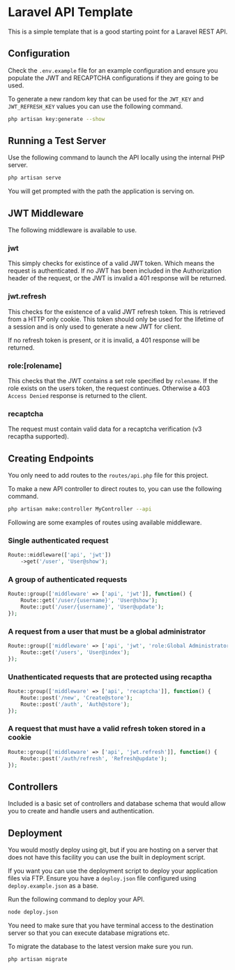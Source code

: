 # Laravel API Template

This is a simple template that is a good starting point for a Laravel REST API.

## Configuration

Check the `.env.example` file for an example configuration and ensure you populate the JWT and RECAPTCHA configurations if they are going to be used.

To generate a new random key that can be used for the `JWT_KEY` and `JWT_REFRESH_KEY` values you can use the following command.

```sh
php artisan key:generate --show
```

## Running a Test Server

Use the following command to launch the API locally using the internal PHP server.

```sh
php artisan serve
```

You will get prompted with the path the application is serving on.

## JWT Middleware

The following middleware is available to use.

### jwt

This simply checks for existince of a valid JWT token. Which means the request is authenticated. If no JWT has been included in the Authorization header of the request, or the JWT is invalid a 401 response will be returned.

### jwt.refresh

This checks for the existence of a valid JWT refresh token. This is retrieved from a HTTP only cookie. This token should only be used for the lifetime of a session and is only used to generate a new JWT for client.

If no refresh token is present, or it is invalid, a 401 response will be returned.

### role:[rolename]

This checks that the JWT contains a set role specified by `rolename`. If the role exists on the users token, the request continues. Otherwise a 403 `Access Denied` response is returned to the client.

### recaptcha

The request must contain valid data for a recaptcha verification (v3 recaptha supported).

## Creating Endpoints

You only need to add routes to the `routes/api.php` file for this project.

To make a new API controller to direct routes to, you can use the following command.

```sh
php artisan make:controller MyController --api
```

Following are some examples of routes using available middleware.

### Single authenticated request

```php
Route::middleware(['api', 'jwt'])
    ->get('/user', 'User@show');
```

### A group of authenticated requests

```php
Route::group(['middleware' => ['api', 'jwt']], function() {
    Route::get('/user/{username}', 'User@show');
    Route::put('/user/{username}', 'User@update');
});
```

### A request from a user that must be a global administrator

```php
Route::group(['middleware' => ['api', 'jwt', 'role:Global Administrator']], function() {
    Route::get('/users', 'User@index');
});
```

### Unathenticated requests that are protected using recaptha

```php
Route::group(['middleware' => ['api', 'recaptcha']], function() {
    Route::post('/new', 'Create@store');
    Route::post('/auth', 'Auth@store');
});
```

### A request that must have a valid refresh token stored in a cookie

```php
Route::group(['middleware' => ['api', 'jwt.refresh']], function() {
    Route::post('/auth/refresh', 'Refresh@update');
});
```

## Controllers

Included is a basic set of controllers and database schema that would allow you to create and handle users and authentication.

## Deployment

You would mostly deploy using git, but if you are hosting on a server that does not have this facility you can use the built in deployment script.

If you want you can use the deployment script to deploy your application files via FTP. Ensure you have a `deploy.json` file configured using `deploy.example.json` as a base.

Run the following command to deploy your API.

```sh
node deploy.json
```

You need to make sure that you have terminal access to the destination server so that you can execute database migrations etc.

To migrate the database to the latest version make sure you run.

```sh
php artisan migrate
```
